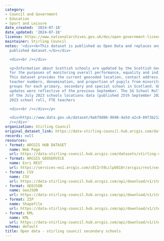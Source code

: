 ```yaml
---
category:
- Council and Government
- Education
- Sport and Leisure
date_created: '2024-07-18'
date_updated: '2024-07-18'
license: https://www.nationalarchives.gov.uk/doc/open-government-licence/version/3/
maintainer: Stirling Council
notes: '<div><b>This dataset is published as Open Data and replaces any previously
  published dataset.</b></div>

  <div><br /></div>

  <p>Information about Scottish schools are updated by the Scottish Government annually
  for the purposes of monitoring overall performance, equality and individual policies.
  This dataset provides the current geocoded location, contact address, roll numbers,
  teacher numbers, denomination, and proportion of pupils from minority and ethnic
  groups for each primary, secondary and special school in Scotland. Until 2019, these
  updates were reflective of the previous September. The SG School Roll 2023 is reflective
  of the July 2023 schools locations data (published 25th September 2023) and July
  2023 school roll, FTE teachers

  <div><br /></div></p>

  <div>https://www.data.gov.uk/dataset/9a6f9d86-9698-4a5d-a2c8-89f3b212c52c/scottish-school-roll-and-locations<br
  /></div>'
organization: Stirling Council
original_dataset_link: https://data-stirling-council.hub.arcgis.com/datasets/stirling-council::open-data-stirling-council-secondary-schools
records: null
resources:
- format: ARCGIS HUB DATASET
  name: Web Page
  url: https://data-stirling-council.hub.arcgis.com/datasets/stirling-council::open-data-stirling-council-secondary-schools
- format: ARCGIS GEOSERVICE
  name: Esri REST
  url: https://services-eu1.arcgis.com/cECIr59LclpO818r/arcgis/rest/services/open_data_stirling_council_secondary_schools/FeatureServer/0
- format: CSV
  name: CSV
  url: https://data-stirling-council.hub.arcgis.com/api/download/v1/items/ff5ac88c2709427eb54db02a7b404dfe/csv?layers=0
- format: GEOJSON
  name: GeoJSON
  url: https://data-stirling-council.hub.arcgis.com/api/download/v1/items/ff5ac88c2709427eb54db02a7b404dfe/geojson?layers=0
- format: ZIP
  name: Shapefile
  url: https://data-stirling-council.hub.arcgis.com/api/download/v1/items/ff5ac88c2709427eb54db02a7b404dfe/shapefile?layers=0
- format: KML
  name: KML
  url: https://data-stirling-council.hub.arcgis.com/api/download/v1/items/ff5ac88c2709427eb54db02a7b404dfe/kml?layers=0
schema: default
title: Open data - stirling council secondary schools
---
```

